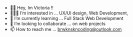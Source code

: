 - 👋🏾 Hey, Im Victoria !!
- 👩🏾‍💻 I’m interested in ... UX/UI design, Web Development,  
- 🌱 I’m currently learning ... Full Stack Web Development
- 💞️ I’m looking to collaborate ... on web projects
- 📫 How to reach me ... brwknskncoding@outlook.com

<!---
heyimvictoria/heyimvictoria is a ✨ special ✨ repository because its `README.md` (this file) appears on your GitHub profile.
You can click the Preview link to take a look at your changes.
--->
